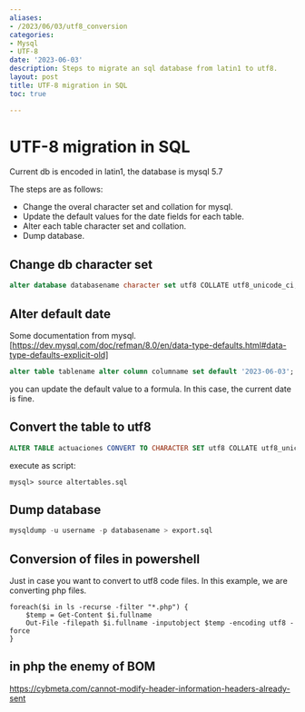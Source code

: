 ```yaml
---
aliases:
- /2023/06/03/utf8_conversion
categories:
- Mysql
- UTF-8
date: '2023-06-03'
description: Steps to migrate an sql database from latin1 to utf8.
layout: post
title: UTF-8 migration in SQL
toc: true

---
```



# UTF-8 migration in SQL

Current db is encoded in latin1, the database is mysql 5.7

The steps are as follows:
 - Change the overal character set and collation for mysql.
 - Update the default values for the date fields for each table.
 - Alter each table character set and collation.
 - Dump database.

## Change db character set
 
```sql
alter database databasename character set utf8 COLLATE utf8_unicode_ci;
```

## Alter default date
Some documentation from mysql.[https://dev.mysql.com/doc/refman/8.0/en/data-type-defaults.html#data-type-defaults-explicit-old]
```sql
alter table tablename alter column columname set default '2023-06-03';
```

you can update the default value to a formula. In this case, the current date is fine.

## Convert the table to utf8

```sql
ALTER TABLE actuaciones CONVERT TO CHARACTER SET utf8 COLLATE utf8_unicode_ci;
```

execute as script:

```
mysql> source altertables.sql
```

## Dump database

```sql
mysqldump -u username -p databasename > export.sql
```

## Conversion of files in powershell
Just in case you want to convert to utf8 code files.
In this example, we are converting php files.

```
foreach($i in ls -recurse -filter "*.php") {
    $temp = Get-Content $i.fullname
    Out-File -filepath $i.fullname -inputobject $temp -encoding utf8 -force
}
```

## in php the enemy of BOM

https://cybmeta.com/cannot-modify-header-information-headers-already-sent
